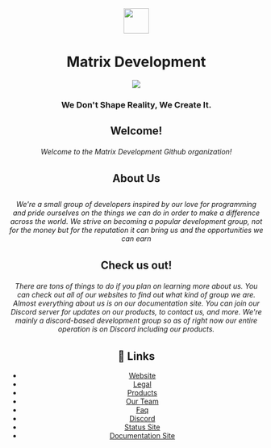<!DOCTYPE HTML>
<html>
  <body align="center">
    <div>
      <img src="https://cdn.discordapp.com/attachments/854544444161654826/893934648449716284/matrix-nobg.png" width="50" height="50"> <h1>Matrix Development</h1>
      <img src="https://cdn.discordapp.com/attachments/848600175705325599/932651096378318858/ezgif-2-d290285761.gif">
      <h3>We Don't Shape Reality, We Create It.</h3>
    </div>
    <div>
      <h2>Welcome!</h2>
      <h6>Welcome to the Matrix Development Github organization!</h6>
      <h2>About Us<h2>
      <h6>We're a small group of developers inspired by our love for programming and pride ourselves on the things we can do in order to make a difference across the world. We strive on becoming a popular development group, not for the money but for the reputation it can bring us and the opportunities we can earn</h6>
      <h2>Check us out!</h2>
      <h6>There are tons of things to do if you plan on learning more about us. You can check out all of our websites to find out what kind of group we are. Almost everything about us is on our documentation site. You can join our Discord server for updates on our products, to contact us, and more. We're mainly a discord-based development group so as of right now our entire operation is on Discord including our products.
    </div>
    <div>
      <h2>🔗 Links</h2>
      <ul>
        <li><a href="https://matrixdev.xyz/?from=github?reason=clicked-link">Website</a></li>
        <li><a href="https://matrixdev.xyz/legal">Legal</a></li>
        <li><a href="https://matrixdev.xyz/products">Products</a></li>
        <li><a href="https://matrixdev.xyz/team">Our Team</a></li>
        <li><a href="https://matrixdev.xyz/#faq">Faq</a></li>
        <li><a href="https://discord.gg/mtx">Discord</a></li>
        <li><a href="https://status.matrixdev.xyz">Status Site</a></li>
        <li><a href="https://docs.matrixdev.xyz">Documentation Site</a></li>
      </ul>
    </div>
  </body>
  </html>
